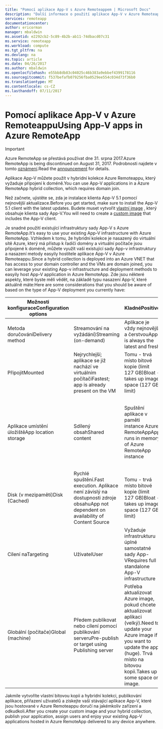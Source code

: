 ```yaml
---
title: "Pomocí aplikace App-V s Azure Remoteappem | Microsoft Docs"
description: "Další informace o použití aplikace App-V v Azure Remoteappu."
services: remoteapp
documentationcenter: 
author: ericorman
manager: mbaldwin
ms.assetid: e2292cb2-5c89-4b2b-ab11-74dbacd07c31
ms.service: remoteapp
ms.workload: compute
ms.tgt_pltfrm: na
ms.devlang: na
ms.topic: article
ms.date: 04/26/2017
ms.author: mbaldwin
ms.openlocfilehash: e55bb8db83c04025c46b383a9ebbef4399178116
ms.sourcegitcommit: f537befafb079256fba0529ee554c034d73f36b0
ms.translationtype: MT
ms.contentlocale: cs-CZ
ms.lasthandoff: 07/11/2017
---
```

# <a name="using-app-v-apps-in-azure-remoteapp"></a><span data-ttu-id="2fc37-103">Pomocí aplikace App-V v Azure Remoteappu</span><span class="sxs-lookup"><span data-stu-id="2fc37-103">Using App-V apps in Azure RemoteApp</span></span>
> [!IMPORTANT]
> <span data-ttu-id="2fc37-104">Azure RemoteApp se přestává používat dne 31. srpna 2017.</span><span class="sxs-lookup"><span data-stu-id="2fc37-104">Azure RemoteApp is being discontinued on August 31, 2017.</span></span> <span data-ttu-id="2fc37-105">Podrobnosti najdete v tomto [oznámení](https://go.microsoft.com/fwlink/?linkid=821148).</span><span class="sxs-lookup"><span data-stu-id="2fc37-105">Read the [announcement](https://go.microsoft.com/fwlink/?linkid=821148) for details.</span></span>
> 
> 

<span data-ttu-id="2fc37-106">Aplikace App-V můžete použít v hybridní kolekce Azure Remoteappu, který vyžaduje připojení k doméně.</span><span class="sxs-lookup"><span data-stu-id="2fc37-106">You can use App-V applications in a Azure RemoteApp hybrid collection, which requires domain join.</span></span>

<span data-ttu-id="2fc37-107">Než začnete, ujistěte se, zda je instalace klienta App-V 5.1 pomocí nejnovější aktualizace.</span><span class="sxs-lookup"><span data-stu-id="2fc37-107">Before you get started, make sure to install the App-V 5.1 client with the latest updates.</span></span> <span data-ttu-id="2fc37-108">Budete muset vytvořit [vlastní image](remoteapp-create-custom-image.md) , který obsahuje klienta sady App-V.</span><span class="sxs-lookup"><span data-stu-id="2fc37-108">You will need to create a [custom image](remoteapp-create-custom-image.md) that includes the App-V client.</span></span>  

<span data-ttu-id="2fc37-109">Je snadné použití existující infrastruktury sady App-V s Azure RemoteApp.</span><span class="sxs-lookup"><span data-stu-id="2fc37-109">It’s easy to use your existing App-V infrastructure with Azure RemoteApp.</span></span> <span data-ttu-id="2fc37-110">Vzhledem k tomu, že hybridní kolekce je nasazený do virtuální sítě Azure, který má přístup k řadiči domény a virtuální počítače jsou připojené k doméně, můžete využít vaší existující sady App-v infrastruktury a nasazení metody easyily hostitele aplikace App-V v Azure Remoteappu.</span><span class="sxs-lookup"><span data-stu-id="2fc37-110">Since a hybrid collection is deployed into an Azure VNET that has access to your domain controller and the VMs are domain joined, you can leverage your existing App-v infrastructure and deployment methods to easyily host App-V application in Azure RemoteApp.</span></span> <span data-ttu-id="2fc37-111">Zde jsou některé aspekty, které byste měli vědět, na základě typu nasazení App-V, které aktuálně máte:</span><span class="sxs-lookup"><span data-stu-id="2fc37-111">Here are some considerations that you should be aware of based on the type of App-V deployment you currently have:</span></span>

| <span data-ttu-id="2fc37-112">Možnosti konfigurace</span><span class="sxs-lookup"><span data-stu-id="2fc37-112">Configuration options</span></span> |  | <span data-ttu-id="2fc37-113">Kladné</span><span class="sxs-lookup"><span data-stu-id="2fc37-113">Positive</span></span> | <span data-ttu-id="2fc37-114">Záporná</span><span class="sxs-lookup"><span data-stu-id="2fc37-114">Negative</span></span> |
| --- | --- | --- | --- |
| <span data-ttu-id="2fc37-115">Metoda doručování</span><span class="sxs-lookup"><span data-stu-id="2fc37-115">Delivery method</span></span> |<span data-ttu-id="2fc37-116">Streamování na vyžádání)</span><span class="sxs-lookup"><span data-stu-id="2fc37-116">Streaming (on-demand)</span></span> |<span data-ttu-id="2fc37-117">Aplikace je vždy nejnovější a čerstvou</span><span class="sxs-lookup"><span data-stu-id="2fc37-117">App is always the latest and fresh</span></span> |<span data-ttu-id="2fc37-118">První časovou náročnost</span><span class="sxs-lookup"><span data-stu-id="2fc37-118">First time latency</span></span> |
| <span data-ttu-id="2fc37-119">Připojit</span><span class="sxs-lookup"><span data-stu-id="2fc37-119">Mounted</span></span> |<span data-ttu-id="2fc37-120">Nejrychlejší; aplikace se již nachází ve virtuálním počítači</span><span class="sxs-lookup"><span data-stu-id="2fc37-120">Fastest; app is already present on the VM</span></span> |<span data-ttu-id="2fc37-121">Tomu - trvá místo bitové kopie (limit 127 GB)</span><span class="sxs-lookup"><span data-stu-id="2fc37-121">Bloat - takes up image space (127 GB limit)</span></span> | |
| <span data-ttu-id="2fc37-122">Aplikace umístění úložiště</span><span class="sxs-lookup"><span data-stu-id="2fc37-122">App location storage</span></span> |<span data-ttu-id="2fc37-123">Sdílený obsah</span><span class="sxs-lookup"><span data-stu-id="2fc37-123">Shared content</span></span> |<span data-ttu-id="2fc37-124">Spuštění aplikace v paměti instance Azure RemoteApp</span><span class="sxs-lookup"><span data-stu-id="2fc37-124">App runs in memory of Azure RemoteApp instance</span></span> |<span data-ttu-id="2fc37-125">Eats paměti a dobré připojení k vysílání datového proudu (soubor) serveru, kde se nachází aplikace</span><span class="sxs-lookup"><span data-stu-id="2fc37-125">Eats memory and good connection to streaming (file) server where the app resides</span></span> |
| <span data-ttu-id="2fc37-126">Disk (v mezipaměti)</span><span class="sxs-lookup"><span data-stu-id="2fc37-126">Disk (Cached)</span></span> |<span data-ttu-id="2fc37-127">Rychlé spuštění.</span><span class="sxs-lookup"><span data-stu-id="2fc37-127">Fast execution.</span></span> <span data-ttu-id="2fc37-128">Aplikace není závislý na dostupnosti zdroje obsahu</span><span class="sxs-lookup"><span data-stu-id="2fc37-128">App not dependent on availability of Content Source</span></span> |<span data-ttu-id="2fc37-129">Tomu - trvá místo bitové kopie (limit 127 GB)</span><span class="sxs-lookup"><span data-stu-id="2fc37-129">Bloat - takes up image space (127 GB limit)</span></span> | |
| <span data-ttu-id="2fc37-130">Cílení na</span><span class="sxs-lookup"><span data-stu-id="2fc37-130">Targeting</span></span> |<span data-ttu-id="2fc37-131">Uživatel</span><span class="sxs-lookup"><span data-stu-id="2fc37-131">User</span></span> |<span data-ttu-id="2fc37-132">Vyžaduje infrastrukturu úplné samostatné sady App-V</span><span class="sxs-lookup"><span data-stu-id="2fc37-132">Requires full standalone App-V infrastructure</span></span> | |
| <span data-ttu-id="2fc37-133">Globální (počítače)</span><span class="sxs-lookup"><span data-stu-id="2fc37-133">Global (machine)</span></span> |<span data-ttu-id="2fc37-134">Předem publikovat nebo cílení pomocí publikování serveru</span><span class="sxs-lookup"><span data-stu-id="2fc37-134">Pre-publish or target using Publishing server</span></span> |<span data-ttu-id="2fc37-135">Potřeba aktualizovat Azure image, pokud chcete aktualizovat aplikaci (velký).</span><span class="sxs-lookup"><span data-stu-id="2fc37-135">Need to update your Azure image if you want to update the app (huge).</span></span> <span data-ttu-id="2fc37-136">Trvá místo na bitovou kopii.</span><span class="sxs-lookup"><span data-stu-id="2fc37-136">Takes up some space on image.</span></span> | |

 <span data-ttu-id="2fc37-137">Jakmile vytvoříte vlastní bitovou kopii a hybridní kolekci, publikování aplikace, přiřazení uživatelů a získejte vaší stávající aplikace App-V, které jsou hostované v Azure Remoteappu doručí na jakémkoliv zařízení a odkudkoli.</span><span class="sxs-lookup"><span data-stu-id="2fc37-137">After you create your custom image and your hybrid collection, publish your application, assign users and enjoy your existing App-V applications hosted in Azure RemoteApp delivered to any device anywhere.</span></span>

